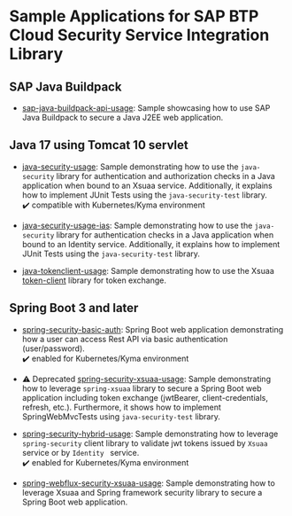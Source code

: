 # Sample Applications for SAP BTP Cloud Security Service Integration Library

## SAP Java Buildpack
- [sap-java-buildpack-api-usage](./sap-java-buildpack-api-usage): Sample showcasing how to use SAP Java Buildpack to secure a Java J2EE web application.

## Java 17 using Tomcat 10 servlet
- [java-security-usage](./java-security-usage): Sample demonstrating how to use the `java-security` library for authentication and authorization checks in a Java application when bound to an Xsuaa service. 
Additionally, it explains how to implement JUnit Tests using the `java-security-test` library.
</br>:heavy_check_mark: compatible with Kubernetes/Kyma environment<br/>

- [java-security-usage-ias](./java-security-usage-ias): Sample demonstrating how to use the `java-security` library for authentication checks in a Java application 
when bound to an Identity service. Additionally, it explains how to implement JUnit Tests using the `java-security-test` library.

- [java-tokenclient-usage](./java-tokenclient-usage): Sample demonstrating how to use the Xsuaa [token-client](/token-client) library for token exchange.

## Spring Boot 3 and later
- [spring-security-basic-auth](./spring-security-basic-auth): Spring Boot web application demonstrating how a user can access Rest API via basic authentication (user/password).
</br>:heavy_check_mark: enabled for Kubernetes/Kyma environment

- :warning: Deprecated [spring-security-xsuaa-usage](./spring-security-xsuaa-usage): Sample demonstrating how to leverage ``spring-xsuaa`` library to secure a Spring Boot web application including token exchange (jwtBearer, client-credentials, refresh, etc.).
Furthermore, it shows how to implement SpringWebMvcTests using `java-security-test` library.

- [spring-security-hybrid-usage](./spring-security-hybrid-usage): Sample demonstrating how to leverage ```spring-security``` client library to validate jwt tokens issued by ```Xsuaa``` service or by ```Identity ``` service.
</br>:heavy_check_mark: enabled for Kubernetes/Kyma environment

- [spring-webflux-security-xsuaa-usage](./spring-webflux-security-xsuaa-usage): Sample demonstrating how to leverage Xsuaa and Spring framework security library to secure a Spring Boot web application.
